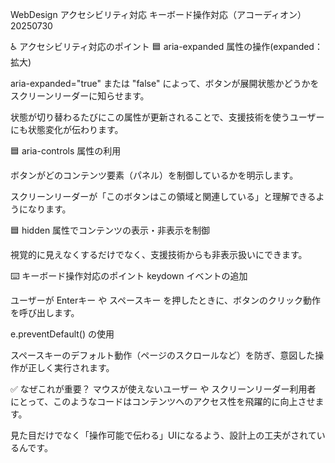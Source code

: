 WebDesign アクセシビリティ対応 キーボード操作対応（アコーディオン）20250730

♿ アクセシビリティ対応のポイント
🟦 aria-expanded 属性の操作(expanded：拡大)

aria-expanded="true" または "false" によって、ボタンが展開状態かどうかをスクリーンリーダーに知らせます。

状態が切り替わるたびにこの属性が更新されることで、支援技術を使うユーザーにも状態変化が伝わります。

🟦 aria-controls 属性の利用

ボタンがどのコンテンツ要素（パネル）を制御しているかを明示します。

スクリーンリーダーが「このボタンはこの領域と関連している」と理解できるようになります。

🟦 hidden 属性でコンテンツの表示・非表示を制御

視覚的に見えなくするだけでなく、支援技術からも非表示扱いにできます。

⌨️ キーボード操作対応のポイント
keydown イベントの追加

ユーザーが Enterキー や スペースキー を押したときに、ボタンのクリック動作を呼び出します。

e.preventDefault() の使用

スペースキーのデフォルト動作（ページのスクロールなど）を防ぎ、意図した操作が正しく実行されます。

✅ なぜこれが重要？
マウスが使えないユーザー や スクリーンリーダー利用者 にとって、このようなコードはコンテンツへのアクセス性を飛躍的に向上させます。

見た目だけでなく「操作可能で伝わる」UIになるよう、設計上の工夫がされているんです。